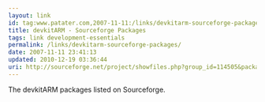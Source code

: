 ```yaml
---
layout: link
id: tag:www.patater.com,2007-11-11:/links/devkitarm-sourceforge-packages
title: devkitARM - Sourceforge Packages
tags: link development-essentials
permalink: /links/devkitarm-sourceforge-packages/
date: 2007-11-11 23:41:13
updated: 2010-12-19 03:36:44
uri: http://sourceforge.net/project/showfiles.php?group_id=114505&package_id=124207
---
```

The devkitARM packages listed on Sourceforge.
